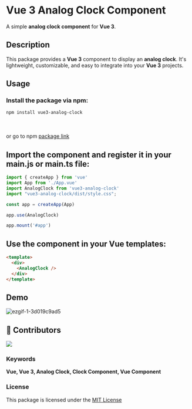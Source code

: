 # Vue 3 Analog Clock Component

A simple **analog clock component** for **Vue 3**.


## Description
This package provides a **Vue 3** component to display an **analog clock**. It's lightweight, customizable, and easy to integrate into your **Vue 3** projects.

## Usage

### Install the package via npm:

```bash
npm install vue3-analog-clock
```
<br/><br/>
or go to npm <a href="https://www.npmjs.com/package/vue3-analog-clock" target="_blank">package link</a>

## Import the component and register it in your main.js or main.ts file:
```javascript
import { createApp } from 'vue'
import App from './App.vue'
import AnalogClock from 'vue3-analog-clock'
import "vue3-analog-clock/dist/style.css";

const app = createApp(App)

app.use(AnalogClock)

app.mount('#app')
```

## Use the component in your Vue templates:

```html
<template>
  <div>
    <AnalogClock />
  </div>
</template>
```

## Demo

![ezgif-1-3d019c9ad5](https://github.com/MadhushaPrasad/vue-analog-clock/assets/50085447/fe6c60e1-a631-42cc-9d93-5bd1bc7e0791)

## 🌱 Contributors
[ ![](https://camo.githubusercontent.com/e5bdd846c2bf495454efaabb0e3ea72815dddd51492dd7366ad9cafae91f1223/68747470733a2f2f636f6e747269622e726f636b732f696d6167653f7265706f3d4d616468757368615072617361642f7675652d616e616c6f672d636c6f636b) ](https://github.com/MadhushaPrasad/vue-analog-clock/graphs/contributors)

### Keywords
**Vue, Vue 3, Analog Clock, Clock Component, Vue Component**

### License
This package is licensed under the [MIT License](https://github.com/MadhushaPrasad/vue-analog-clock/blob/main/LICENSE)
